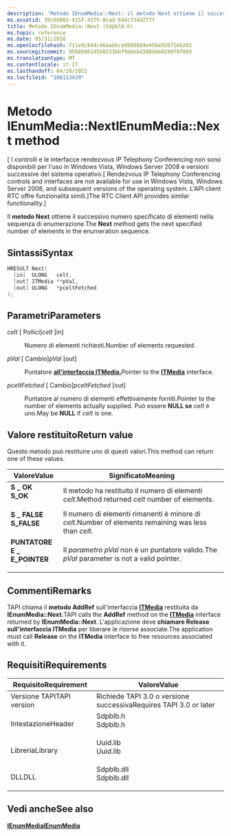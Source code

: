 ```yaml
---
description: 'Metodo IEnumMedia::Next: il metodo Next ottiene il successivo numero specificato di elementi nella sequenza di enumerazione.'
ms.assetid: 39c6d082-415f-4375-8cad-6d4c734d277f
title: Metodo IEnumMedia::Next (Sdpblb.h)
ms.topic: reference
ms.date: 05/31/2018
ms.openlocfilehash: 711e9c844c46aab6ca90988d4e456e926716b201
ms.sourcegitcommit: 95685061d5b0333bbf9e6ebd208dde8190f97005
ms.translationtype: MT
ms.contentlocale: it-IT
ms.lasthandoff: 04/28/2021
ms.locfileid: "108113439"
---
```

# <a name="ienummedianext-method"></a><span data-ttu-id="1b425-103">Metodo IEnumMedia::Next</span><span class="sxs-lookup"><span data-stu-id="1b425-103">IEnumMedia::Next method</span></span>

<span data-ttu-id="1b425-104">\[ I controlli e le interfacce rendezvous IP Telephony Conferencing non sono disponibili per l'uso in Windows Vista, Windows Server 2008 e versioni successive del sistema operativo.</span><span class="sxs-lookup"><span data-stu-id="1b425-104">\[ Rendezvous IP Telephony Conferencing controls and interfaces are not available for use in Windows Vista, Windows Server 2008, and subsequent versions of the operating system.</span></span> <span data-ttu-id="1b425-105">L'API client RTC offre funzionalità simili.\]</span><span class="sxs-lookup"><span data-stu-id="1b425-105">The RTC Client API provides similar functionality.\]</span></span>

<span data-ttu-id="1b425-106">Il **metodo Next** ottiene il successivo numero specificato di elementi nella sequenza di enumerazione.</span><span class="sxs-lookup"><span data-stu-id="1b425-106">The **Next** method gets the next specified number of elements in the enumeration sequence.</span></span>

## <a name="syntax"></a><span data-ttu-id="1b425-107">Sintassi</span><span class="sxs-lookup"><span data-stu-id="1b425-107">Syntax</span></span>


```C++
HRESULT Next(
  [in]  ULONG   celt,
  [out] ITMedia **pVal,
  [out] ULONG   *pceltFetched
);
```



## <a name="parameters"></a><span data-ttu-id="1b425-108">Parametri</span><span class="sxs-lookup"><span data-stu-id="1b425-108">Parameters</span></span>

<dl> <dt>

<span data-ttu-id="1b425-109">*celt* \[ Pollici\]</span><span class="sxs-lookup"><span data-stu-id="1b425-109">*celt* \[in\]</span></span>
</dt> <dd>

<span data-ttu-id="1b425-110">Numero di elementi richiesti.</span><span class="sxs-lookup"><span data-stu-id="1b425-110">Number of elements requested.</span></span>

</dd> <dt>

<span data-ttu-id="1b425-111">*pVal* \[ Cambio\]</span><span class="sxs-lookup"><span data-stu-id="1b425-111">*pVal* \[out\]</span></span>
</dt> <dd>

<span data-ttu-id="1b425-112">Puntatore [**all'interfaccia ITMedia.**](itmedia.md)</span><span class="sxs-lookup"><span data-stu-id="1b425-112">Pointer to the [**ITMedia**](itmedia.md) interface.</span></span>

</dd> <dt>

<span data-ttu-id="1b425-113">*pceltFetched* \[ Cambio\]</span><span class="sxs-lookup"><span data-stu-id="1b425-113">*pceltFetched* \[out\]</span></span>
</dt> <dd>

<span data-ttu-id="1b425-114">Puntatore al numero di elementi effettivamente forniti.</span><span class="sxs-lookup"><span data-stu-id="1b425-114">Pointer to the number of elements actually supplied.</span></span> <span data-ttu-id="1b425-115">Può essere **NULL se** *celt* è uno.</span><span class="sxs-lookup"><span data-stu-id="1b425-115">May be **NULL** if *celt* is one.</span></span>

</dd> </dl>

## <a name="return-value"></a><span data-ttu-id="1b425-116">Valore restituito</span><span class="sxs-lookup"><span data-stu-id="1b425-116">Return value</span></span>

<span data-ttu-id="1b425-117">Questo metodo può restituire uno di questi valori.</span><span class="sxs-lookup"><span data-stu-id="1b425-117">This method can return one of these values.</span></span>



| <span data-ttu-id="1b425-118">Valore</span><span class="sxs-lookup"><span data-stu-id="1b425-118">Value</span></span>                                                                                     | <span data-ttu-id="1b425-119">Significato</span><span class="sxs-lookup"><span data-stu-id="1b425-119">Meaning</span></span>                                                       |
|-------------------------------------------------------------------------------------------|---------------------------------------------------------------|
| <dl> <span data-ttu-id="1b425-120"><dt>**S \_ OK**</dt></span><span class="sxs-lookup"><span data-stu-id="1b425-120"><dt>**S\_OK**</dt></span></span> </dl>      | <span data-ttu-id="1b425-121">Il metodo ha restituito il numero di elementi *celt.*</span><span class="sxs-lookup"><span data-stu-id="1b425-121">Method returned *celt* number of elements.</span></span><br/>         |
| <dl> <span data-ttu-id="1b425-122"><dt>**S \_ FALSE**</dt></span><span class="sxs-lookup"><span data-stu-id="1b425-122"><dt>**S\_FALSE**</dt></span></span> </dl>   | <span data-ttu-id="1b425-123">Il numero di elementi rimanenti è minore di *celt*.</span><span class="sxs-lookup"><span data-stu-id="1b425-123">Number of elements remaining was less than *celt*.</span></span><br/> |
| <dl> <span data-ttu-id="1b425-124"><dt>**PUNTATORE E \_**</dt></span><span class="sxs-lookup"><span data-stu-id="1b425-124"><dt>**E\_POINTER**</dt></span></span> </dl> | <span data-ttu-id="1b425-125">Il *parametro pVal* non è un puntatore valido.</span><span class="sxs-lookup"><span data-stu-id="1b425-125">The *pVal* parameter is not a valid pointer.</span></span><br/>       |



 

## <a name="remarks"></a><span data-ttu-id="1b425-126">Commenti</span><span class="sxs-lookup"><span data-stu-id="1b425-126">Remarks</span></span>

<span data-ttu-id="1b425-127">TAPI chiama il **metodo AddRef** sull'interfaccia [**ITMedia**](itmedia.md) restituita da **IEnumMedia::Next.**</span><span class="sxs-lookup"><span data-stu-id="1b425-127">TAPI calls the **AddRef** method on the [**ITMedia**](itmedia.md) interface returned by **IEnumMedia::Next**.</span></span> <span data-ttu-id="1b425-128">L'applicazione deve **chiamare Release** **sull'interfaccia ITMedia** per liberare le risorse associate.</span><span class="sxs-lookup"><span data-stu-id="1b425-128">The application must call **Release** on the **ITMedia** interface to free resources associated with it.</span></span>

## <a name="requirements"></a><span data-ttu-id="1b425-129">Requisiti</span><span class="sxs-lookup"><span data-stu-id="1b425-129">Requirements</span></span>



| <span data-ttu-id="1b425-130">Requisito</span><span class="sxs-lookup"><span data-stu-id="1b425-130">Requirement</span></span> | <span data-ttu-id="1b425-131">Valore</span><span class="sxs-lookup"><span data-stu-id="1b425-131">Value</span></span> |
|-------------------------|---------------------------------------------------------------------------------------|
| <span data-ttu-id="1b425-132">Versione TAPI</span><span class="sxs-lookup"><span data-stu-id="1b425-132">TAPI version</span></span><br/> | <span data-ttu-id="1b425-133">Richiede TAPI 3.0 o versione successiva</span><span class="sxs-lookup"><span data-stu-id="1b425-133">Requires TAPI 3.0 or later</span></span><br/>                                                 |
| <span data-ttu-id="1b425-134">Intestazione</span><span class="sxs-lookup"><span data-stu-id="1b425-134">Header</span></span><br/>       | <dl> <span data-ttu-id="1b425-135"><dt>Sdpblb.h</dt></span><span class="sxs-lookup"><span data-stu-id="1b425-135"><dt>Sdpblb.h</dt></span></span> </dl>   |
| <span data-ttu-id="1b425-136">Libreria</span><span class="sxs-lookup"><span data-stu-id="1b425-136">Library</span></span><br/>      | <dl> <span data-ttu-id="1b425-137"><dt>Uuid.lib</dt></span><span class="sxs-lookup"><span data-stu-id="1b425-137"><dt>Uuid.lib</dt></span></span> </dl>   |
| <span data-ttu-id="1b425-138">DLL</span><span class="sxs-lookup"><span data-stu-id="1b425-138">DLL</span></span><br/>          | <dl> <span data-ttu-id="1b425-139"><dt>Sdpblb.dll</dt></span><span class="sxs-lookup"><span data-stu-id="1b425-139"><dt>Sdpblb.dll</dt></span></span> </dl> |



## <a name="see-also"></a><span data-ttu-id="1b425-140">Vedi anche</span><span class="sxs-lookup"><span data-stu-id="1b425-140">See also</span></span>

<dl> <dt>

[<span data-ttu-id="1b425-141">**IEnumMedia**</span><span class="sxs-lookup"><span data-stu-id="1b425-141">**IEnumMedia**</span></span>](ienummedia.md)
</dt> </dl>

 

 




